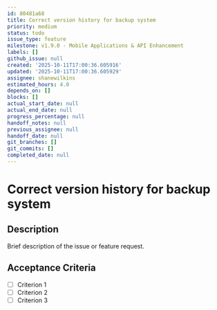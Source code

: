 ```yaml
---
id: 80481a68
title: Correct version history for backup system
priority: medium
status: todo
issue_type: feature
milestone: v1.9.0 - Mobile Applications & API Enhancement
labels: []
github_issue: null
created: '2025-10-11T17:00:36.605916'
updated: '2025-10-11T17:00:36.605929'
assignee: shanewilkins
estimated_hours: 4.0
depends_on: []
blocks: []
actual_start_date: null
actual_end_date: null
progress_percentage: null
handoff_notes: null
previous_assignee: null
handoff_date: null
git_branches: []
git_commits: []
completed_date: null
---
```


# Correct version history for backup system

## Description

Brief description of the issue or feature request.

## Acceptance Criteria

- [ ] Criterion 1
- [ ] Criterion 2
- [ ] Criterion 3